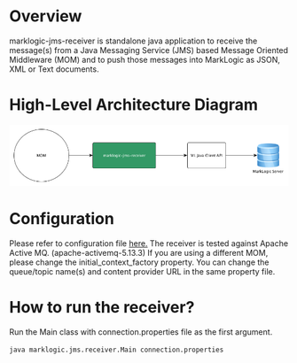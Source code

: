 # Overview
marklogic-jms-receiver is standalone java application to receive the message(s) from a Java Messaging Service (JMS) based Message Oriented Middleware (MOM) and to push those messages into MarkLogic as JSON, XML or Text documents.

# High-Level Architecture Diagram
![MarkLogic JMS Receiver](arch.png)

# Configuration
Please refer to configuration file [here.](https://github.com/sanjuthomas/marklogic-jms-receiver/blob/master/config/connection.properties)
The receiver is tested against Apache Active MQ. (apache-activemq-5.13.3) If you are using a different MOM, please change the initial_context_factory property. You can change the queue/topic name(s) and content provider URL in the same property file.

# How to run the receiver?
Run the Main class with connection.properties file as the first argument.

`java marklogic.jms.receiver.Main connection.properties`

